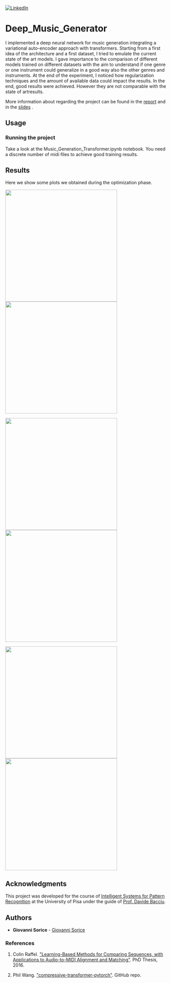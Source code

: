 [![LinkedIn][linkedin-shield]][linkedin-url]
# Deep_Music_Generator
I implemented a deep neural network for music generation integrating a variational auto-encoder approach with transformers. Starting from a first idea of the architecture and a first dataset, I tried to emulate the current state of the art models. I gave importance to the comparison of different models trained on different datasets with the aim to understand if one genre or one instrument could generalize in a good way also the other genres and instruments. At the end of the experiment, I noticed how regularization techniques and the amount of available data could impact the results. In the end, good results were achieved. However they are not comparable with the state of artresults.

More information about regarding the project can be found in the [report](https://github.com/GiovanniSorice/Deep_Music_Generator/blob/main/report/report.pdf) and in the [slides](https://github.com/GiovanniSorice/Deep_Music_Generator/blob/main/slide/ISPR-Slide.pdf) .

## Usage

### Running the project
Take a look at the Music_Generation_Transformer.ipynb notebook. You need a discrete number of midi files to achieve good training results.

## Results
Here we show some plots we obtained during the optimization phase. 
 
<img src="/report/img/plot/plot_full_64_0_drop.png" width="350"><img src="/report/img/plot/plot_full_64_0.1_drop.png" width="350">

<img src="/report/img/plot/plot_piano_64_0_drop.png" width="350"><img src="/report/img/plot/plot_piano_64_0.1_drop.png" width="350">

<img src="/report/img/plot/plot_pop_rock_64_0_drop.png" width="350"><img src="/report/img/plot/plot_pop_rock_64_0.1_drop.png" width="350">

## Acknowledgments
This project was developed for the course of [Intelligent Systems for Pattern Recognition](https://esami.unipi.it/esami2/programma.php?c=42278&aa=2019&docente=BACCIU&insegnamento=&sd=0) at the University of Pisa under the guide of [Prof. Davide Bacciu](http://pages.di.unipi.it/bacciu/).

## Authors
* **Giovanni Sorice**  - [Giovanni Sorice](https://github.com/GiovanniSorice)

### References

1. Colin Raffel.  ["Learning-Based Methods for Comparing Sequences, with Applications to Audio-to-MIDI Alignment and Matching"](http://colinraffel.com/publications/thesis.pdf). PhD Thesis, 2016.

1. Phil Wang.  ["compressive-transformer-pytorch"](https://github.com/lucidrains/compressive-transformer-pytorch). GitHub repo.


<!-- MARKDOWN LINKS & IMAGES -->
<!-- https://www.markdownguide.org/basic-syntax/#reference-style-links -->
[linkedin-shield]: https://img.shields.io/badge/-LinkedIn-black.svg?style=flat-square&logo=linkedin&colorB=555
[linkedin-url]: https://www.linkedin.com/in/giovanni-sorice/